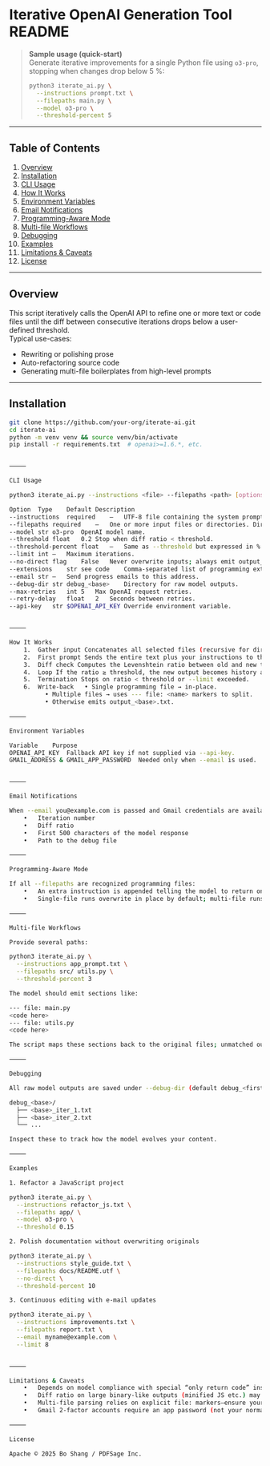 # Iterative OpenAI Generation Tool README

> **Sample usage (quick-start)**  
> Generate iterative improvements for a single Python file using `o3-pro`, stopping when changes drop below 5 %:
>
> ```bash
> python3 iterate_ai.py \
>   --instructions prompt.txt \
>   --filepaths main.py \
>   --model o3-pro \
>   --threshold-percent 5
> ```

---

## Table of Contents
1. [Overview](#overview)  
2. [Installation](#installation)  
3. [CLI Usage](#cli-usage)  
4. [How It Works](#how-it-works)  
5. [Environment Variables](#environment-variables)  
6. [Email Notifications](#email-notifications)  
7. [Programming-Aware Mode](#programming-aware-mode)  
8. [Multi-file Workflows](#multi-file-workflows)  
9. [Debugging](#debugging)  
10. [Examples](#examples)  
11. [Limitations & Caveats](#limitations--caveats)  
12. [License](#license)

---

## Overview
This script iteratively calls the OpenAI API to refine one or more text or code files until the diff between consecutive iterations drops below a user-defined threshold.  
Typical use-cases:

* Rewriting or polishing prose
* Auto-refactoring source code
* Generating multi-file boilerplates from high-level prompts

---

## Installation
```bash
git clone https://github.com/your-org/iterate-ai.git
cd iterate-ai
python -m venv venv && source venv/bin/activate
pip install -r requirements.txt  # openai>=1.6.*, etc.


⸻

CLI Usage

python3 iterate_ai.py --instructions <file> --filepaths <path> [options]

Option	Type	Default	Description
--instructions	required	—	UTF-8 file containing the system prompt for the model.
--filepaths	required	—	One or more input files or directories. Directories are scanned for .utf/.txt.
--model	str	o3-pro	OpenAI model name.
--threshold	float	0.2	Stop when diff ratio < threshold.
--threshold-percent	float	—	Same as --threshold but expressed in %.
--limit	int	—	Maximum iterations.
--no-direct	flag	False	Never overwrite inputs; always emit output_<base>.txt.
--extensions	str	see code	Comma-separated list of programming extensions that trigger programming-aware mode.
--email	str	—	Send progress emails to this address.
--debug-dir	str	debug_<base>	Directory for raw model outputs.
--max-retries	int	5	Max OpenAI request retries.
--retry-delay	float	2	Seconds between retries.
--api-key	str	$OPENAI_API_KEY	Override environment variable.


⸻

How It Works
	1.	Gather input Concatenates all selected files (recursive for directories).
	2.	First prompt Sends the entire text plus your instructions to the model.
	3.	Diff check Computes the Levenshtein ratio between old and new text.
	4.	Loop If the ratio ≥ threshold, the new output becomes history and another request is made.
	5.	Termination Stops on ratio < threshold or --limit exceeded.
	6.	Write-back   • Single programming file → in-place.
          • Multiple files → uses --- file: <name> markers to split.
          • Otherwise emits output_<base>.txt.

⸻

Environment Variables

Variable	Purpose
OPENAI_API_KEY	Fallback API key if not supplied via --api-key.
GMAIL_ADDRESS & GMAIL_APP_PASSWORD	Needed only when --email is used.


⸻

Email Notifications

When --email you@example.com is passed and Gmail credentials are available, each iteration sends a message containing:
	•	Iteration number
	•	Diff ratio
	•	First 500 characters of the model response
	•	Path to the debug file

⸻

Programming-Aware Mode

If all --filepaths are recognized programming files:
	•	An extra instruction is appended telling the model to return only the complete revised source (no comments or prose).
	•	Single-file runs overwrite in place by default; multi-file runs are matched back via # file: foo.py / // file: markers.

⸻

Multi-file Workflows

Provide several paths:

python3 iterate_ai.py \
  --instructions app_prompt.txt \
  --filepaths src/ utils.py \
  --threshold-percent 3

The model should emit sections like:

--- file: main.py
<code here>
--- file: utils.py
<code here>

The script maps these sections back to the original files; unmatched output is dumped to output_<base>.txt.

⸻

Debugging

All raw model outputs are saved under --debug-dir (default debug_<first_file_basename>):

debug_<base>/
  ├── <base>_iter_1.txt
  ├── <base>_iter_2.txt
  └── ...

Inspect these to track how the model evolves your content.

⸻

Examples

1. Refactor a JavaScript project

python3 iterate_ai.py \
  --instructions refactor_js.txt \
  --filepaths app/ \
  --model o3-pro \
  --threshold 0.15

2. Polish documentation without overwriting originals

python3 iterate_ai.py \
  --instructions style_guide.txt \
  --filepaths docs/README.utf \
  --no-direct \
  --threshold-percent 10

3. Continuous editing with e-mail updates

python3 iterate_ai.py \
  --instructions improvements.txt \
  --filepaths report.txt \
  --email myname@example.com \
  --limit 8


⸻

Limitations & Caveats
	•	Depends on model compliance with special “only return code” instruction.
	•	Diff ratio on large binary-like outputs (minified JS etc.) may be noisy.
	•	Multi-file parsing relies on explicit file: markers—ensure your prompts instruct the model accordingly.
	•	Gmail 2-factor accounts require an app password (not your normal login).

⸻

License

Apache © 2025 Bo Shang / PDFSage Inc.

